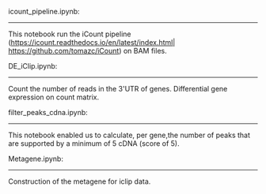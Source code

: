 icount_pipeline.ipynb:
**********************
This notebook run the iCount pipeline (https://icount.readthedocs.io/en/latest/index.html| https://github.com/tomazc/iCount) on BAM files.

DE_iClip.ipynb:
***************
Count the number of reads in the 3'UTR of genes.
Differential gene expression on count matrix.

filter_peaks_cdna.ipynb:
************************
This notebook enabled us to calculate, per gene,the number of peaks that are supported by a minimum of 5 cDNA (score of 5).

Metagene.ipynb:
***************
Construction of the metagene for iclip data.